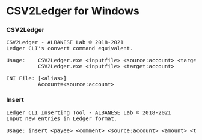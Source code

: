 # CSV2Ledger for Windows

### CSV2Ledger
<pre>
CSV2Ledger - ALBANESE Lab © 2018-2021
Ledger CLI's convert command equivalent.

Usage:    CSV2Ledger.exe &lt;inputfile&gt; &lt;source:account&gt; &lt;target:account&gt;
          CSV2Ledger.exe &lt;inputfile&gt; &lt;target:account&gt;

INI File: [&lt;alias&gt;]
          Account=&lt;source:account&gt;
</pre>
### Insert
<pre>
Ledger CLI Inserting Tool - ALBANESE Lab © 2018-2021
Input new entries in Ledger format.

Usage: insert &lt;payee&gt; &lt;comment&gt; &lt;source:account&gt; &lt;amount&gt; &lt;target:account&gt;
</pre>
